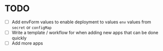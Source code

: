 # TODO

- [ ] Add envForm values to enable deployment to values `env` values from `secret` or `configMap`
- [ ] Write a template / workflow for when adding new apps that can be done quickly
- [ ] Add more apps
